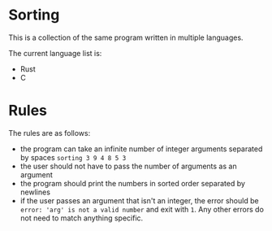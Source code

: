 # Sorting
This is a collection of the same program written in multiple languages.

The current language list is:
- Rust
- C

# Rules
The rules are as follows:
- the program can take an infinite number of integer arguments separated by spaces `sorting 3 9 4 8 5 3`
- the user should not have to pass the number of arguments as an argument
- the program should print the numbers in sorted order separated by newlines
- if the user passes an argument that isn't an integer, the error should be `error: 'arg' is not a valid number` and exit with `1`. Any other errors do not need to match anything specific.
